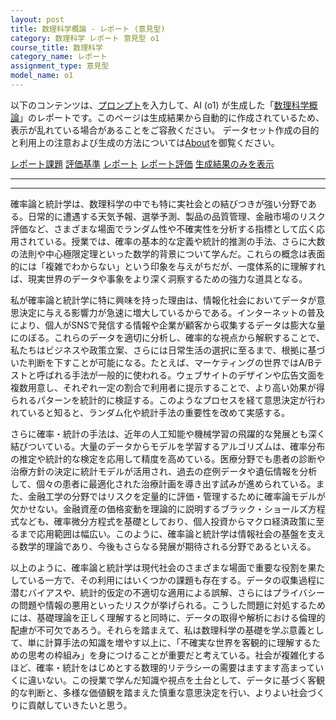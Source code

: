```yaml
---
layout: post
title: 数理科学概論 - レポート (意見型)
category: 数理科学 レポート 意見型 o1
course_title: 数理科学
category_name: レポート
assignment_type: 意見型
model_name: o1
---
```


以下のコンテンツは、[プロンプト](https://github.com/takedatoshiyuki/synthetic_assignments/tree/main/generated/数理科学/o1/prompt_レポート-意見型.md)を入力して、AI (o1) が生成した「[数理科学概論](/contents/数理科学/)」のレポートです。このページは生成結果から自動的に作成されているため、表示が乱れている場合があることをご容赦ください。
データセット作成の目的と利用上の注意および生成の方法については[About](/About)を御覧ください。

[レポート課題](../レポート課題-意見型)
[評価基準](../評価基準-意見型)
[レポート](../レポート-意見型)
[レポート評価](../レポート評価-意見型)
[生成結果のみを表示](https://github.com/takedatoshiyuki/synthetic_assignments/tree/main/generated/数理科学/o1/レポート-意見型.md)
  

***
***
  
確率論と統計学は、数理科学の中でも特に実社会との結びつきが強い分野である。日常的に遭遇する天気予報、選挙予測、製品の品質管理、金融市場のリスク評価など、さまざまな場面でランダム性や不確実性を分析する指標として広く応用されている。授業では、確率の基本的な定義や統計的推測の手法、さらに大数の法則や中心極限定理といった数学的背景について学んだ。これらの概念は表面的には「複雑でわからない」という印象を与えがちだが、一度体系的に理解すれば、現実世界のデータや事象をより深く洞察するための強力な道具となる。

私が確率論と統計学に特に興味を持った理由は、情報化社会においてデータが意思決定に与える影響力が急速に増大しているからである。インターネットの普及により、個人がSNSで発信する情報や企業が顧客から収集するデータは膨大な量にのぼる。これらのデータを適切に分析し、確率的な視点から解釈することで、私たちはビジネスや政策立案、さらには日常生活の選択に至るまで、根拠に基づいた判断を下すことが可能になる。たとえば、マーケティングの世界ではA/Bテストと呼ばれる手法が一般的に使われる。ウェブサイトのデザインや広告文面を複数用意し、それぞれ一定の割合で利用者に提示することで、より高い効果が得られるパターンを統計的に検証する。このようなプロセスを経て意思決定が行われていると知ると、ランダム化や統計手法の重要性を改めて実感する。

さらに確率・統計の手法は、近年の人工知能や機械学習の飛躍的な発展とも深く結びついている。大量のデータからモデルを学習するアルゴリズムは、確率分布の推定や統計的な検定を応用して精度を高めている。医療分野でも患者の診断や治療方針の決定に統計モデルが活用され、過去の症例データや遺伝情報を分析して、個々の患者に最適化された治療計画を導き出す試みが進められている。また、金融工学の分野ではリスクを定量的に評価・管理するために確率論モデルが欠かせない。金融資産の価格変動を理論的に説明するブラック・ショールズ方程式なども、確率微分方程式を基礎としており、個人投資からマクロ経済政策に至るまで応用範囲は幅広い。このように、確率論と統計学は情報社会の基盤を支える数学的理論であり、今後もさらなる発展が期待される分野であるといえる。

以上のように、確率論と統計学は現代社会のさまざまな場面で重要な役割を果たしている一方で、その利用にはいくつかの課題も存在する。データの収集過程に潜むバイアスや、統計的仮定の不適切な適用による誤解、さらにはプライバシーの問題や情報の悪用といったリスクが挙げられる。こうした問題に対処するためには、基礎理論を正しく理解すると同時に、データの取得や解析における倫理的配慮が不可欠であろう。それらを踏まえて、私は数理科学の基礎を学ぶ意義として、単に計算手法の知識を増やす以上に、「不確実な世界を客観的に理解するための思考の枠組み」を身につけることが重要だと考えている。社会が複雑化するほど、確率・統計をはじめとする数理的リテラシーの需要はますます高まっていくに違いない。この授業で学んだ知識や視点を土台として、データに基づく客観的な判断と、多様な価値観を踏まえた慎重な意思決定を行い、よりよい社会づくりに貢献していきたいと思う。
